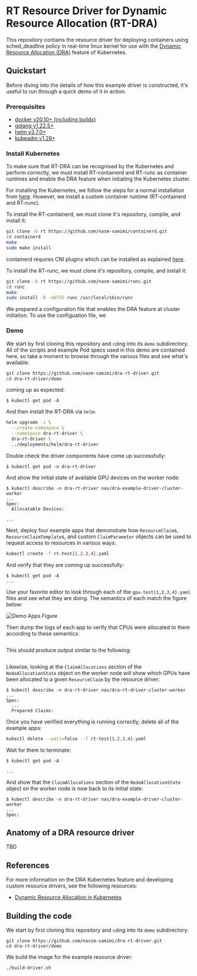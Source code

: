 # RT Resource Driver for Dynamic Resource Allocation (RT-DRA)

This repository contains the resource driver for deploying containers using sched_deadline policy in real-time linux kernel for use with the [Dynamic
Resource Allocation
(DRA)](https://kubernetes.io/docs/concepts/scheduling-eviction/dynamic-resource-allocation/)
feature of Kubernetes.

## Quickstart

Before diving into the details of how this example driver is constructed, it's
useful to run through a quick demo of it in action.


### Prerequisites

<!-- * [GNU Make 3.81+](https://www.gnu.org/software/make/)
* [GNU Tar 1.34+](https://www.gnu.org/software/tar/) -->
* [docker v20.10+ (including buildx)](https://docs.docker.com/engine/install/)
* [golang v1.22.5+](https://go.dev/doc/install)
* [helm v3.7.0+](https://helm.sh/docs/intro/install/)
* [kubeadm v1.28+](https://kubernetes.io/docs/reference/setup-tools/kubeadm/)

### Install Kubernetes
To make sure that RT-DRA can be recognised by the Kubernetes and perform correctly, we must install RT-containerd and RT-runc as container runtimes and enable the DRA feature when initiating the Kubernetes cluster. 

For installing the Kubernetes, we follow the steps for a normal installation from [here](https://kubernetes.io/docs/setup/production-environment/tools/kubeadm/install-kubeadm/).
However, we install a custom container runtime (RT-containerd and RT-runc).

To install the RT-containerd, we must clone it's repository, compile, and install it:

```bash
git clone -b rt https://github.com/nasm-samimi/containerd.git
cd containerd
make
sudo make install
```
containerd requires CNI plugins which can be installed as explained [here](https://github.com/containerd/containerd/blob/main/docs/getting-started.md).

To install the RT-runc, we must clone it's repository, compile, and install it:
```bash
git clone -b rt https://github.com/nasm-samimi/runc.git
cd runc
make
sudo install -D -m0755 runc /usr/local/sbin/runc
```

We prepared a configuration file that enables the DRA feature at cluster initiation. To use the configuation file, we 

### Demo
We start by first cloning this repository and `cd`ing into its `demo`
subdirectory. All of the scripts and example Pod specs used in this demo are
contained here, so take a moment to browse through the various files and see
what's available:
```bash
git clone https://github.com/nasm-samimi/dra-rt-driver.git
cd dra-rt-driver/demo
```


coming up as expected:
```console
$ kubectl get pod -A

```

And then install the RT-DRA via `helm`:
```bash
helm upgrade -i \
  --create-namespace \
  --namespace dra-rt-driver \
  dra-rt-driver \
  ../deployments/helm/dra-rt-driver
```

Double check the driver components have come up successfully:
```console
$ kubectl get pod -n dra-rt-driver

```

And show the initial state of available GPU devices on the worker node:
```console
$ kubectl describe -n dra-rt-driver nas/dra-example-driver-cluster-worker
...
Spec:
  Allocatable Devices:

...
```

Next, deploy four example apps that demonstrate how `ResourceClaim`s,
`ResourceClaimTemplate`s, and custom `ClaimParameter` objects can be used to
request access to resources in various ways:
```bash
kubectl create -f rt-test{1,2,3,4}.yaml
```

And verify that they are coming up successfully:
```console
$ kubectl get pod -A
...
```

Use your favorite editor to look through each of the `gpu-test{1,2,3,4}.yaml`
files and see what they are doing. The semantics of each match the figure
below:

![Demo Apps Figure](demo/demo-apps.png?raw=true "Semantics of the applications requesting resources from the example DRA resource driver.")

Then dump the logs of each app to verify that CPUs were allocated to them
according to these semantics:
```bash

```

This should produce output similar to the following:
```bash

```


Likewise, looking at the `ClaimAllocations` section of the
`NodeAllocationState` object on the worker node will show which GPUs have been
allocated to a given `ResourceClaim` by the resource driver:
```console
$ kubectl describe -n dra-rt-driver nas/dra-rt-driver-cluster-worker
...
Spec:
  ...
  Prepared Claims:

```

Once you have verified everything is running correctly, delete all of the
example apps:
```bash
kubectl delete --wait=false --f rt-test{1,2,3,4}.yaml
```

Wait for them to terminate:
```console
$ kubectl get pod -A

...
```

And show that the `ClaimAllocations` section of the `NodeAllocationState`
object on the worker node is now back to its initial state:
```console
$ kubectl describe -n dra-rt-driver nas/dra-example-driver-cluster-worker
...
Spec:
```

## Anatomy of a DRA resource driver

TBD


## References

For more information on the DRA Kubernetes feature and developing custom resource drivers, see the following resources:

* [Dynamic Resource Allocation in Kubernetes](https://kubernetes.io/docs/concepts/scheduling-eviction/dynamic-resource-allocation/)


## Building the code 
We start by first cloning this repository and `cd`ing into its `demo`
subdirectory:
```
git clone https://github.com/nasim-samimi/dra-rt-driver.git
cd dra-rt-driver/demo
```
We build the image for the example resource driver:
```bash
./build-driver.sh
```
